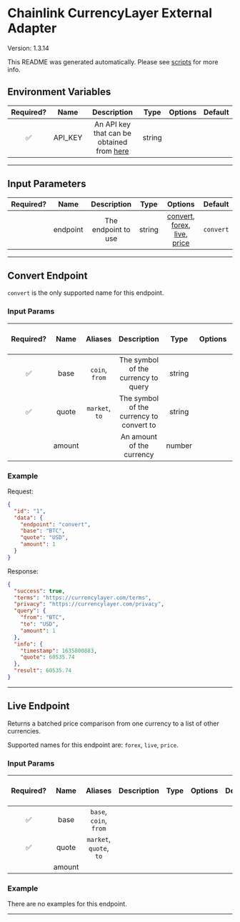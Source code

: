 # Chainlink CurrencyLayer External Adapter

Version: 1.3.14

This README was generated automatically. Please see [scripts](../../scripts) for more info.

## Environment Variables

| Required? |  Name   |                                  Description                                   |  Type  | Options | Default |
| :-------: | :-----: | :----------------------------------------------------------------------------: | :----: | :-----: | :-----: |
|    ✅     | API_KEY | An API key that can be obtained from [here](https://currencylayer.com/product) | string |         |         |

---

## Input Parameters

| Required? |   Name   |     Description     |  Type  |                                                Options                                                 |  Default  |
| :-------: | :------: | :-----------------: | :----: | :----------------------------------------------------------------------------------------------------: | :-------: |
|           | endpoint | The endpoint to use | string | [convert](#convert-endpoint), [forex](#live-endpoint), [live](#live-endpoint), [price](#live-endpoint) | `convert` |

---

## Convert Endpoint

`convert` is the only supported name for this endpoint.

### Input Params

| Required? |  Name  |    Aliases     |               Description                |  Type  | Options | Default | Depends On | Not Valid With |
| :-------: | :----: | :------------: | :--------------------------------------: | :----: | :-----: | :-----: | :--------: | :------------: |
|    ✅     |  base  | `coin`, `from` |   The symbol of the currency to query    | string |         |         |            |                |
|    ✅     | quote  | `market`, `to` | The symbol of the currency to convert to | string |         |         |            |                |
|           | amount |                |        An amount of the currency         | number |         |   `1`   |            |                |

### Example

Request:

```json
{
  "id": "1",
  "data": {
    "endpoint": "convert",
    "base": "BTC",
    "quote": "USD",
    "amount": 1
  }
}
```

Response:

```json
{
  "success": true,
  "terms": "https://currencylayer.com/terms",
  "privacy": "https://currencylayer.com/privacy",
  "query": {
    "from": "BTC",
    "to": "USD",
    "amount": 1
  },
  "info": {
    "timestamp": 1635800883,
    "quote": 60535.74
  },
  "result": 60535.74
}
```

---

## Live Endpoint

Returns a batched price comparison from one currency to a list of other currencies.

Supported names for this endpoint are: `forex`, `live`, `price`.

### Input Params

| Required? |  Name  |         Aliases         | Description | Type | Options | Default | Depends On | Not Valid With |
| :-------: | :----: | :---------------------: | :---------: | :--: | :-----: | :-----: | :--------: | :------------: |
|    ✅     |  base  | `base`, `coin`, `from`  |             |      |         |         |            |                |
|    ✅     | quote  | `market`, `quote`, `to` |             |      |         |         |            |                |
|           | amount |                         |             |      |         |         |            |                |

### Example

There are no examples for this endpoint.

---
